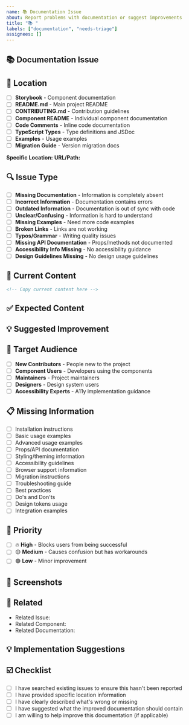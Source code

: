 ```yaml
---
name: 📚 Documentation Issue
about: Report problems with documentation or suggest improvements
title: "📚 "
labels: ["documentation", "needs-triage"]
assignees: []
---
```


## 📚 Documentation Issue

<!-- Describe the documentation problem or improvement -->

## 📍 Location

<!-- Where is the documentation issue located? -->
- [ ] **Storybook** - Component documentation
- [ ] **README.md** - Main project README
- [ ] **CONTRIBUTING.md** - Contribution guidelines
- [ ] **Component README** - Individual component documentation
- [ ] **Code Comments** - Inline code documentation
- [ ] **TypeScript Types** - Type definitions and JSDoc
- [ ] **Examples** - Usage examples
- [ ] **Migration Guide** - Version migration docs

**Specific Location:** <!-- e.g., Button component story, Installation section -->
**URL/Path:** <!-- Link or file path if applicable -->

## 🔍 Issue Type

<!-- What type of documentation issue is this? -->
- [ ] **Missing Documentation** - Information is completely absent
- [ ] **Incorrect Information** - Documentation contains errors
- [ ] **Outdated Information** - Documentation is out of sync with code
- [ ] **Unclear/Confusing** - Information is hard to understand
- [ ] **Missing Examples** - Need more code examples
- [ ] **Broken Links** - Links are not working
- [ ] **Typos/Grammar** - Writing quality issues
- [ ] **Missing API Documentation** - Props/methods not documented
- [ ] **Accessibility Info Missing** - No accessibility guidance
- [ ] **Design Guidelines Missing** - No design usage guidelines

## 📝 Current Content

<!-- What does the current documentation say? (if applicable) -->

```markdown
<!-- Copy current content here -->
```

## ✅ Expected Content

<!-- What should the documentation say instead? -->

## 💡 Suggested Improvement

<!-- How would you improve this documentation? -->

## 👥 Target Audience

<!-- Who would benefit from this documentation improvement? -->
- [ ] **New Contributors** - People new to the project
- [ ] **Component Users** - Developers using the components
- [ ] **Maintainers** - Project maintainers
- [ ] **Designers** - Design system users
- [ ] **Accessibility Experts** - A11y implementation guidance

## 📋 Missing Information

<!-- What specific information is missing? Check all that apply -->
- [ ] Installation instructions
- [ ] Basic usage examples
- [ ] Advanced usage examples
- [ ] Props/API documentation
- [ ] Styling/theming information
- [ ] Accessibility guidelines
- [ ] Browser support information
- [ ] Migration instructions
- [ ] Troubleshooting guide
- [ ] Best practices
- [ ] Do's and Don'ts
- [ ] Design tokens usage
- [ ] Integration examples

## 🎯 Priority

<!-- How important is this documentation fix? -->
- [ ] 🔥 **High** - Blocks users from being successful
- [ ] 🟡 **Medium** - Causes confusion but has workarounds
- [ ] 🟢 **Low** - Minor improvement

## 📸 Screenshots

<!-- If applicable, add screenshots to show the documentation issue -->

## 🔗 Related

<!-- Link to related issues, PRs, or documentation -->
- Related Issue: 
- Related Component: 
- Related Documentation: 

## 💡 Implementation Suggestions

<!-- If you have specific ideas about how to implement the improvement -->

## ☑️ Checklist

- [ ] I have searched existing issues to ensure this hasn't been reported
- [ ] I have provided specific location information
- [ ] I have clearly described what's wrong or missing
- [ ] I have suggested what the improved documentation should contain
- [ ] I am willing to help improve this documentation (if applicable)